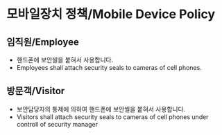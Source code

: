 # 모바일장치 정책/Mobile Device Policy

## 임직원/Employee
- 핸드폰에 보안씰을 붙혀서 사용합니다.
- Employees shall attach security seals to cameras of cell phones.

## 방문객/Visitor
- 보안담당자의 통제에 의하여 핸드폰에 보안씰을 붙혀서 사용합니다.
- Visitors shall attach security seals to cameras of cell phones under controll of security manager
